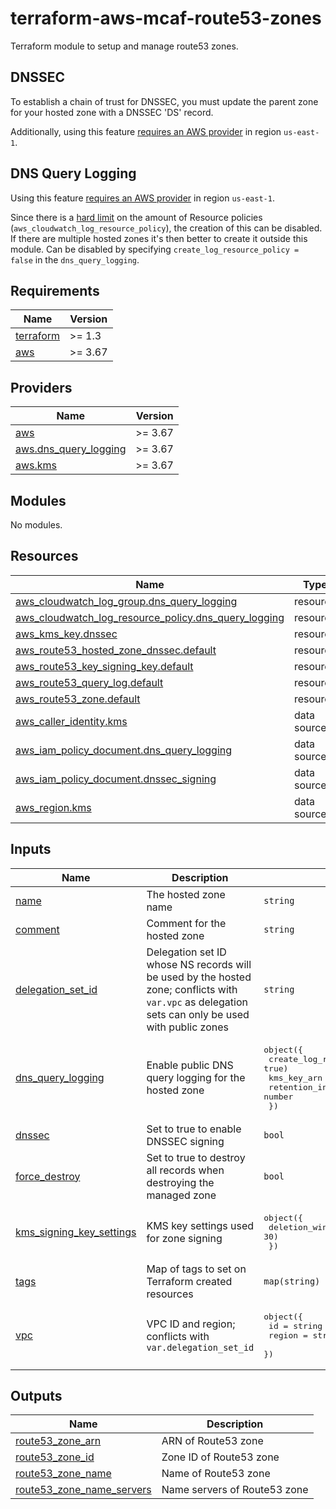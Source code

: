 # terraform-aws-mcaf-route53-zones

Terraform module to setup and manage route53 zones.

## DNSSEC

To establish a chain of trust for DNSSEC, you must update the parent zone for your hosted zone with a DNSSEC 'DS' record.

Additionally, using this feature [requires an AWS provider](https://registry.terraform.io/providers/hashicorp/aws/latest/docs/resources/route53_hosted_zone_dnssec) in region `us-east-1`.

## DNS Query Logging

Using this feature [requires an AWS provider](https://registry.terraform.io/providers/hashicorp/aws/latest/docs/resources/route53_query_log) in region `us-east-1`.

Since there is a [hard limit](https://docs.aws.amazon.com/AmazonCloudWatch/latest/logs/cloudwatch_limits_cwl.html) on the amount of Resource policies (`aws_cloudwatch_log_resource_policy`), the creation of this can be disabled. If there are multiple hosted zones it's then better to create it outside this module. Can be disabled by specifying `create_log_resource_policy = false` in the `dns_query_logging`.

<!-- BEGIN_TF_DOCS -->
## Requirements

| Name | Version |
|------|---------|
| <a name="requirement_terraform"></a> [terraform](#requirement\_terraform) | >= 1.3 |
| <a name="requirement_aws"></a> [aws](#requirement\_aws) | >= 3.67 |

## Providers

| Name | Version |
|------|---------|
| <a name="provider_aws"></a> [aws](#provider\_aws) | >= 3.67 |
| <a name="provider_aws.dns_query_logging"></a> [aws.dns\_query\_logging](#provider\_aws.dns\_query\_logging) | >= 3.67 |
| <a name="provider_aws.kms"></a> [aws.kms](#provider\_aws.kms) | >= 3.67 |

## Modules

No modules.

## Resources

| Name | Type |
|------|------|
| [aws_cloudwatch_log_group.dns_query_logging](https://registry.terraform.io/providers/hashicorp/aws/latest/docs/resources/cloudwatch_log_group) | resource |
| [aws_cloudwatch_log_resource_policy.dns_query_logging](https://registry.terraform.io/providers/hashicorp/aws/latest/docs/resources/cloudwatch_log_resource_policy) | resource |
| [aws_kms_key.dnssec](https://registry.terraform.io/providers/hashicorp/aws/latest/docs/resources/kms_key) | resource |
| [aws_route53_hosted_zone_dnssec.default](https://registry.terraform.io/providers/hashicorp/aws/latest/docs/resources/route53_hosted_zone_dnssec) | resource |
| [aws_route53_key_signing_key.default](https://registry.terraform.io/providers/hashicorp/aws/latest/docs/resources/route53_key_signing_key) | resource |
| [aws_route53_query_log.default](https://registry.terraform.io/providers/hashicorp/aws/latest/docs/resources/route53_query_log) | resource |
| [aws_route53_zone.default](https://registry.terraform.io/providers/hashicorp/aws/latest/docs/resources/route53_zone) | resource |
| [aws_caller_identity.kms](https://registry.terraform.io/providers/hashicorp/aws/latest/docs/data-sources/caller_identity) | data source |
| [aws_iam_policy_document.dns_query_logging](https://registry.terraform.io/providers/hashicorp/aws/latest/docs/data-sources/iam_policy_document) | data source |
| [aws_iam_policy_document.dnssec_signing](https://registry.terraform.io/providers/hashicorp/aws/latest/docs/data-sources/iam_policy_document) | data source |
| [aws_region.kms](https://registry.terraform.io/providers/hashicorp/aws/latest/docs/data-sources/region) | data source |

## Inputs

| Name | Description | Type | Default | Required |
|------|-------------|------|---------|:--------:|
| <a name="input_name"></a> [name](#input\_name) | The hosted zone name | `string` | n/a | yes |
| <a name="input_comment"></a> [comment](#input\_comment) | Comment for the hosted zone | `string` | `null` | no |
| <a name="input_delegation_set_id"></a> [delegation\_set\_id](#input\_delegation\_set\_id) | Delegation set ID whose NS records will be used by the hosted zone; conflicts with `var.vpc` as delegation sets can only be used with public zones | `string` | `null` | no |
| <a name="input_dns_query_logging"></a> [dns\_query\_logging](#input\_dns\_query\_logging) | Enable public DNS query logging for the hosted zone | <pre>object({<br/>    create_log_resource_policy = optional(bool, true)<br/>    kms_key_arn                = optional(string, null)<br/>    retention_in_days          = number<br/>  })</pre> | `null` | no |
| <a name="input_dnssec"></a> [dnssec](#input\_dnssec) | Set to true to enable DNSSEC signing | `bool` | `false` | no |
| <a name="input_force_destroy"></a> [force\_destroy](#input\_force\_destroy) | Set to true to destroy all records when destroying the managed zone | `bool` | `false` | no |
| <a name="input_kms_signing_key_settings"></a> [kms\_signing\_key\_settings](#input\_kms\_signing\_key\_settings) | KMS key settings used for zone signing | <pre>object({<br/>    deletion_window_in_days = optional(number, 30)<br/>  })</pre> | <pre>{<br/>  "deletion_window_in_days": 30<br/>}</pre> | no |
| <a name="input_tags"></a> [tags](#input\_tags) | Map of tags to set on Terraform created resources | `map(string)` | `{}` | no |
| <a name="input_vpc"></a> [vpc](#input\_vpc) | VPC ID and region; conflicts with `var.delegation_set_id` | <pre>object({<br/>    id     = string<br/>    region = string<br/>  })</pre> | `null` | no |

## Outputs

| Name | Description |
|------|-------------|
| <a name="output_route53_zone_arn"></a> [route53\_zone\_arn](#output\_route53\_zone\_arn) | ARN of Route53 zone |
| <a name="output_route53_zone_id"></a> [route53\_zone\_id](#output\_route53\_zone\_id) | Zone ID of Route53 zone |
| <a name="output_route53_zone_name"></a> [route53\_zone\_name](#output\_route53\_zone\_name) | Name of Route53 zone |
| <a name="output_route53_zone_name_servers"></a> [route53\_zone\_name\_servers](#output\_route53\_zone\_name\_servers) | Name servers of Route53 zone |
<!-- END_TF_DOCS -->
